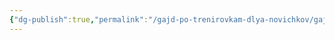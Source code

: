 ```yaml
---
{"dg-publish":true,"permalink":"/gajd-po-trenirovkam-dlya-novichkov/gajd-po-trenirovkam-dlya-novichkov/","tags":["gardenEntry"]}
---
```


